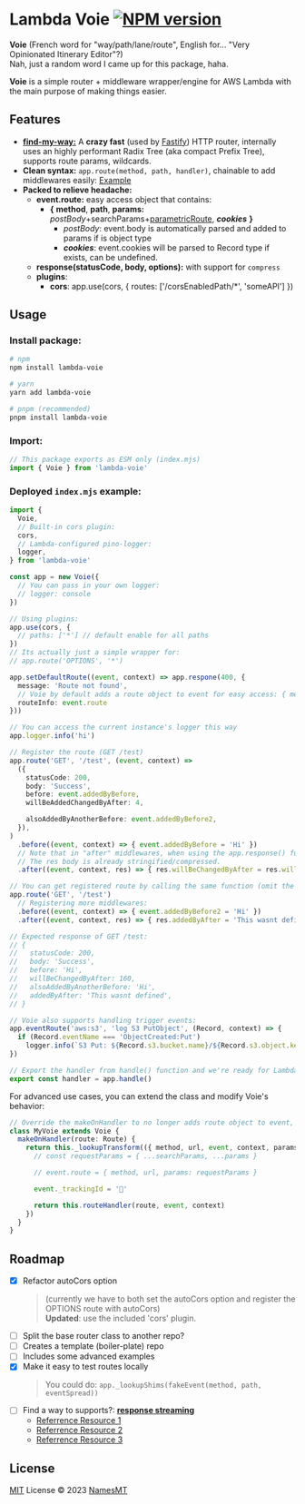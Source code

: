 # Lambda Voie [![NPM version](https://img.shields.io/npm/v/lambda-voie?color=a1b858&label=)](https://www.npmjs.com/package/lambda-voie)

**Voie** (French word for "way/path/lane/route", English for... "Very Opinionated Itinerary Editor"?)  
Nah, just a random word I came up for this package, haha.  

**Voie** is a simple router + middleware wrapper/engine for AWS Lambda with the main purpose of making things easier.

## Features

- [**find-my-way:**](https://github.com/delvedor/find-my-way) A **crazy fast** (used by [Fastify](https://fastify.dev/benchmarks)) HTTP router, internally uses an highly performant Radix Tree (aka compact Prefix Tree), supports route params, wildcards.
- **Clean syntax:** `app.route(method, path, handler)`, chainable to add middlewares easily: [Example](#deployed-indexmjs-example)
- **Packed to relieve headache:**
  - **event.route:** easy access object that contains:
    - **{** **method**, **path**, **params:** *postBody*+searchParams+[parametricRoute](https://github.com/delvedor/find-my-way#supported-path-formats), ***cookies*** **}**
      - *postBody*: event.body is automatically parsed and added to params if is object type
      - ***cookies***: event.cookies will be parsed to Record type if exists, can be undefined.
  - **response(statusCode, body, options):** with support for `compress`
  - **plugins**:
    - **cors**: app.use(cors, { routes: ['/corsEnabledPath/*', 'someAPI'] })

## Usage

### Install package:

```sh
# npm
npm install lambda-voie

# yarn
yarn add lambda-voie

# pnpm (recommended)
pnpm install lambda-voie
```

### Import:

```ts
// This package exports as ESM only (index.mjs)
import { Voie } from 'lambda-voie'
```

### Deployed `index.mjs` example:
```ts
import {
  Voie,
  // Built-in cors plugin:
  cors,
  // Lambda-configured pino-logger:
  logger,
} from 'lambda-voie'

const app = new Voie({
  // You can pass in your own logger:
  // logger: console
})

// Using plugins:
app.use(cors, {
  // paths: ['*'] // default enable for all paths
})
// Its actually just a simple wrapper for:
// app.route('OPTIONS', '*')

app.setDefaultRoute((event, context) => app.respone(400, {
  message: 'Route not found',
  // Voie by default adds a route object to event for easy access: { method, path, params, cookies }
  routeInfo: event.route
}))

// You can access the current instance's logger this way
app.logger.info('hi')

// Register the route (GET /test)
app.route('GET', '/test', (event, context) =>
  ({
    statusCode: 200,
    body: 'Success',
    before: event.addedByBefore,
    willBeAddedChangedByAfter: 4,

    alsoAddedByAnotherBefore: event.addedByBefore2,
  }),
)
  .before((event, context) => { event.addedByBefore = 'Hi' })
  // Note that in "after" middlewares, when using the app.response() function,
  // The res body is already stringified/compressed.
  .after((event, context, res) => { res.willBeChangedByAfter = res.willBeChangedByAfter * 4 })

// You can get registered route by calling the same function (omit the handler):
app.route('GET', '/test')
  // Registering more middlewares:
  .before((event, context) => { event.addedByBefore2 = 'Hi' })
  .after((event, context, res) => { res.addedByAfter = 'This wasnt defined' })

// Expected response of GET /test:
// {
//   statusCode: 200,
//   body: 'Success',
//   before: 'Hi',
//   willBeChangedByAfter: 160,
//   alsoAddedByAnotherBefore: 'Hi',
//   addedByAfter: 'This wasnt defined',
// }

// Voie also supports handling trigger events:
app.eventRoute('aws:s3', 'log S3 PutObject', (Record, context) => {
  if (Record.eventName === 'ObjectCreated:Put')
    logger.info(`S3 Put: ${Record.s3.bucket.name}/${Record.s3.object.key}`)
})

// Export the handler from handle() function and we're ready for Lambda!
export const handler = app.handle()
```

For advanced use cases, you can extend the class and modify Voie's behavior:
```ts
// Override the makeOnHandler to no longer adds route object to event, and instead adds a tracking ID
class MyVoie extends Voie {
  makeOnHandler(route: Route) {
    return this._lookupTransform(({ method, url, event, context, params, store, searchParams }) => {
      // const requestParams = { ...searchParams, ...params }

      // event.route = { method, url, params: requestParams }

      event._trackingId = '🦄'

      return this.routeHandler(route, event, context)
    })
  }
}
```

## Roadmap

- [x] Refactor autoCors option
  > (currently we have to both set the autoCors option and register the OPTIONS route with autoCors)  
  > **Updated**: use the included 'cors' plugin.
- [ ] Split the base router class to another repo?
- [ ] Creates a template (boiler-plate) repo
- [ ] Includes some advanced examples
- [x] Make it easy to test routes locally
  > You could do: `app._lookupShims(fakeEvent(method, path, eventSpread))`
- [ ] Find a way to supports?: [**response streaming**](https://aws.amazon.com/blogs/compute/introducing-aws-lambda-response-streaming/)
  - [Referrence Resource 1](https://github.com/astuyve/lambda-stream)
  - [Referrence Resource 2](https://advancedweb.hu/how-to-use-the-aws-lambda-streaming-response-type/)
  - [Referrence Resource 3](https://github.com/dherault/serverless-offline/issues/1681)

## License

[MIT](./LICENSE) License © 2023 [NamesMT](https://github.com/NamesMT)
